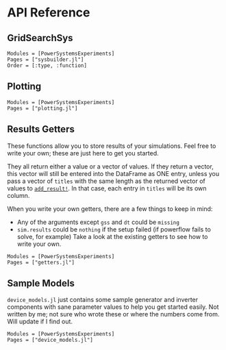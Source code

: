# API Reference

## GridSearchSys

```@autodocs
Modules = [PowerSystemsExperiments]
Pages = ["sysbuilder.jl"]
Order = [:type, :function]
```

## Plotting

```@autodocs
Modules = [PowerSystemsExperiments]
Pages = ["plotting.jl"]
```

## Results Getters
These functions allow you to store results of your simulations. Feel free to write your own; these are just here to get you started.

They all return either a value or a vector of values. If they return a vector, this vector will still be entered into the DataFrame as ONE entry, unless you pass a vector of `titles` with the same length as the returned vector of values to [`add_result!`](@ref). In that case, each entry in `titles` will be its own column.

When you write your own getters, there are a few things to keep in mind:
- Any of the arguments except `gss` and `dt` could be `missing`
- `sim.results` could be `nothing` if the setup failed (if powerflow fails to solve, for example)
Take a look at the existing getters to see how to write your own.

```@autodocs
Modules = [PowerSystemsExperiments]
Pages = ["getters.jl"]
```

## Sample Models
`device_models.jl` just contains some sample generator and inverter components with sane parameter values to help you get started easily.
Not written by me; not sure who wrote these or where the numbers come from. Will update if I find out.

```@autodocs
Modules = [PowerSystemsExperiments]
Pages = ["device_models.jl"]
```

